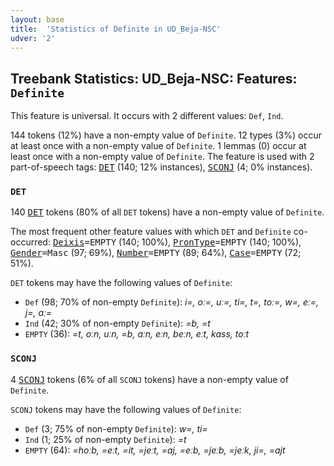 ```yaml
---
layout: base
title:  'Statistics of Definite in UD_Beja-NSC'
udver: '2'
---
```


## Treebank Statistics: UD_Beja-NSC: Features: `Definite`

This feature is universal.
It occurs with 2 different values: `Def`, `Ind`.

144 tokens (12%) have a non-empty value of `Definite`.
12 types (3%) occur at least once with a non-empty value of `Definite`.
1 lemmas (0) occur at least once with a non-empty value of `Definite`.
The feature is used with 2 part-of-speech tags: <tt><a href="bej_nsc-pos-DET.html">DET</a></tt> (140; 12% instances), <tt><a href="bej_nsc-pos-SCONJ.html">SCONJ</a></tt> (4; 0% instances).

### `DET`

140 <tt><a href="bej_nsc-pos-DET.html">DET</a></tt> tokens (80% of all `DET` tokens) have a non-empty value of `Definite`.

The most frequent other feature values with which `DET` and `Definite` co-occurred: <tt><a href="bej_nsc-feat-Deixis.html">Deixis</a></tt><tt>=EMPTY</tt> (140; 100%), <tt><a href="bej_nsc-feat-PronType.html">PronType</a></tt><tt>=EMPTY</tt> (140; 100%), <tt><a href="bej_nsc-feat-Gender.html">Gender</a></tt><tt>=Masc</tt> (97; 69%), <tt><a href="bej_nsc-feat-Number.html">Number</a></tt><tt>=EMPTY</tt> (89; 64%), <tt><a href="bej_nsc-feat-Case.html">Case</a></tt><tt>=EMPTY</tt> (72; 51%).

`DET` tokens may have the following values of `Definite`:

* `Def` (98; 70% of non-empty `Definite`): <em>i=, oː=, uː=, ti=, t=, toː=, w=, eː=, j=, aː=</em>
* `Ind` (42; 30% of non-empty `Definite`): <em>=b, =t</em>
* `EMPTY` (36): <em>=t, oːn, uːn, =b, aːn, eːn, beːn, eːt, kass, toːt</em>

### `SCONJ`

4 <tt><a href="bej_nsc-pos-SCONJ.html">SCONJ</a></tt> tokens (6% of all `SCONJ` tokens) have a non-empty value of `Definite`.

`SCONJ` tokens may have the following values of `Definite`:

* `Def` (3; 75% of non-empty `Definite`): <em>w=, ti=</em>
* `Ind` (1; 25% of non-empty `Definite`): <em>=t</em>
* `EMPTY` (64): <em>=hoːb, =eːt, =it, =jeːt, =aj, =eːb, =jeːb, =jeːk, ji=, =ajt</em>

